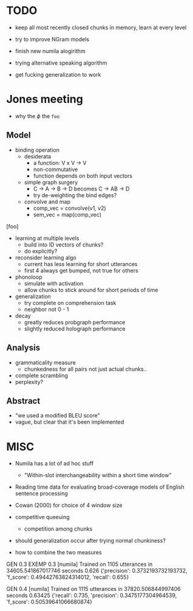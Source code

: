 # TODO
- keep all most recently closed chunks in memory, learn at every level

- try to improve NGram models
- finish new numila alogirithm
- trying alternative speaking algorithm
- get fucking generalization to work

# Jones meeting
- why the $\phi$   the `foo`

## Model
- binding operation
    - desiderata
        - a function: V x V -> V
        - non-commutative
        - function depends on both input vectors
    - simple graph surgery
        - C -> A -> B -> D   becomes   C -> AB -> D
        - try de-weighting the bind edges?
    - convolve and map
        - comp_vec = convolve(v1, v2)
        - sem_vec = map(comp_vec)

[foo] 
- learning at multiple levels
    - build into ID vectors of chunks?
    - do explicitly?
- reconsider learning algo
    - current has less learning for short utterances
    - first 4 always get bumped, not true for others
- phonoloop
    - simulate with activation
    - allow chunks to stick around for short periods of time
- generalization
    - try complete on comprehension task
    - neighbor not 0 - 1
- decay
    - greatly reduces probgraph performance
    - slightly reduced holograph performance

## Analysis
- grammaticality measure
    - chunkedness for all pairs not just actual chunks..
- complete scrambling
- perplexity?

## Abstract
- "we used a modified BLEU score"
- vague, but clear that it's been implemented


# MISC
- Numila has a lot of ad hoc stuff
    - "Within-slot interchangeability within a short time window"
- Reading time data for evaluating broad-coverage models of English sentence processing
- Cowan (2000) for choice of 4 window size

- competitive queeuing
    - competition among chunks



- should generalization occur after trying normal chunkiness?
- how to combine the two measures

GEN 0.3 EXEMP 0.3
[numila]  Trained on 1105 utterances in 34605.541867017746 seconds
0.626
{'precision': 0.3732193732193732, 'f_score': 0.49442763824314012, 'recall': 0.655}


GEN 0.4
[numila]  Trained on 1115 utterances in 37820.506844997406 seconds
0.63425
{'recall': 0.735, 'precision': 0.3475177304964539, 'f_score': 0.50539641066680874}